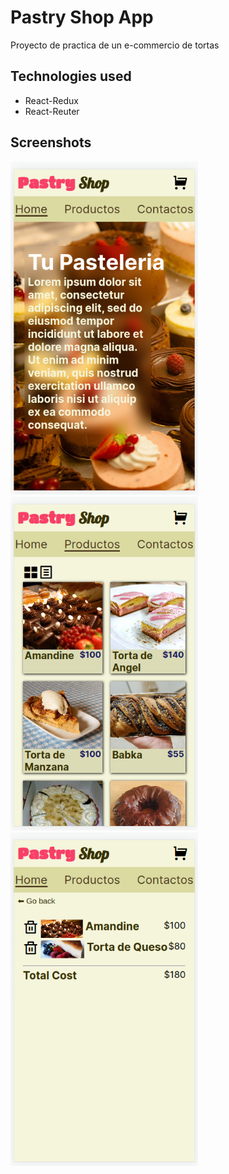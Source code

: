 # Pastry Shop App

Proyecto de practica de un e-commercio de tortas

## Technologies used

- React-Redux
- React-Reuter

## Screenshots

<p float="left">
    <img src="./screenshot_home.png" width="300">
    <img src="./screenshot_productos.png" width="300">
    <img src="./screenshot_cart.png" width="300">
</p>
